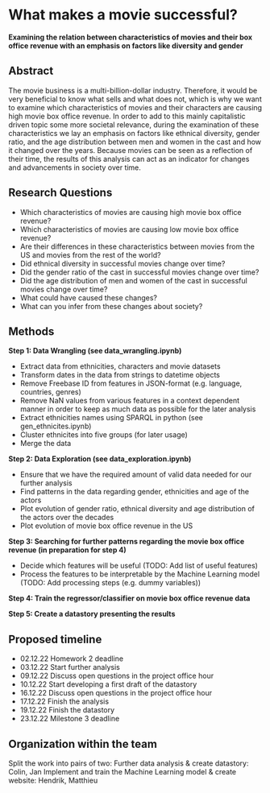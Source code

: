 # What makes a movie successful?
**Examining the relation between characteristics of movies and their box office revenue with an emphasis on factors like diversity and gender**

## Abstract

The movie business is a multi-billion-dollar industry. Therefore, it would be very beneficial to know what sells and what does not, which is why we want to examine which characteristics of movies and their characters are causing high movie box office revenue. In order to add to this mainly capitalistic driven topic some more societal relevance, during the examination of these characteristics we lay an emphasis on factors like ethnical diversity, gender ratio, and the age distribution between men and women in the cast and how it changed over the years. Because movies can be seen as a reflection of their time, the results of this analysis can act as an indicator for changes and advancements in society over time.

## Research Questions

-	Which characteristics of movies are causing high movie box office revenue?
-	Which characteristics of movies are causing low movie box office revenue?
-	Are their differences in these characteristics between movies from the US and movies from the rest of the world?
-	Did ethnical diversity in successful movies change over time?
-	Did the gender ratio of the cast in successful movies change over time?
- Did the age distribution of men and women of the cast in successful movies change over time?
- What could have caused these changes?
- What can you infer from these changes about society?

## Methods

**Step 1: Data Wrangling (see data_wrangling.ipynb)**
- Extract data from ethnicities, characters and movie datasets
- Transform dates in the data from strings to datetime objects
- Remove Freebase ID from features in JSON-format (e.g. language, countries, genres)
- Remove NaN values from various features in a context dependent manner in order to keep as much data as possible for the later analysis
- Extract ethnicities names using SPARQL in python (see gen_ethnicites.ipynb)
- Cluster ethnicites into five groups (for later usage)
- Merge the data

**Step 2: Data Exploration (see data_exploration.ipynb)**
- Ensure that we have the required amount of valid data needed for our further analysis
- Find patterns in the data regarding gender, ethnicities and age of the actors
- Plot evolution of gender ratio, ethnical diversity and age distribution of the actors over the decades
- Plot evolution of movie box office revenue in the US

**Step 3: Searching for further patterns regarding the movie box office revenue (in preparation for step 4)**
- Decide which features will be useful (TODO: Add list of useful features)
- Process the features to be interpretable by the Machine Learning model (TODO: Add processing steps (e.g. dummy variables))

**Step 4: Train the regressor/classifier on movie box office revenue data**

**Step 5: Create a datastory presenting the results**

## Proposed timeline

- 02.12.22 Homework 2 deadline
- 03.12.22 Start further analysis
- 09.12.22 Discuss open questions in the project office hour
- 10.12.22 Start developing a first draft of the datastory
- 16.12.22 Discuss open questions in the project office hour
- 17.12.22 Finish the analysis
- 19.12.22 Finish the datastory
- 23.12.22 Milestone 3 deadline

## Organization within the team

Split the work into pairs of two:
Further data analysis & create datastory: Colin, Jan
Implement and train the Machine Learning model & create website: Hendrik, Matthieu
